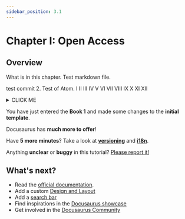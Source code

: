 ```yaml
---
sidebar_position: 3.1
---
```


# Chapter I: Open Access

## Overview
What is in this chapter. Test markdown file.

test commit 2. Test of Atom.
Ⅰ	Ⅱ	Ⅲ	Ⅳ	Ⅴ	Ⅵ	Ⅶ	Ⅷ	Ⅸ	Ⅹ	Ⅺ	Ⅻ

<details><summary>CLICK ME</summary>
<p>

#### yes, even hidden code blocks!
chaptertest

```python
print("hello world!")
```

</p>
</details>

You have just entered the **Book 1** and made some changes to the **initial template**.

Docusaurus has **much more to offer**!

Have **5 more minutes**? Take a look at **[versioning](../tutorial-extras/manage-docs-versions.md)** and **[i18n](../tutorial-extras/translate-your-site.md)**.

Anything **unclear** or **buggy** in this tutorial? [Please report it!](https://github.com/facebook/docusaurus/discussions/4610)

## What's next?

- Read the [official documentation](https://docusaurus.io/).
- Add a custom [Design and Layout](https://docusaurus.io/docs/styling-layout)
- Add a [search bar](https://docusaurus.io/docs/search)
- Find inspirations in the [Docusaurus showcase](https://docusaurus.io/showcase)
- Get involved in the [Docusaurus Community](https://docusaurus.io/community/support)
